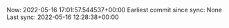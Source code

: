 Now: 2022-05-16 17:01:57.544537+00:00 Earliest commit since sync: None Last sync: 2022-05-16 12:28:38+00:00
